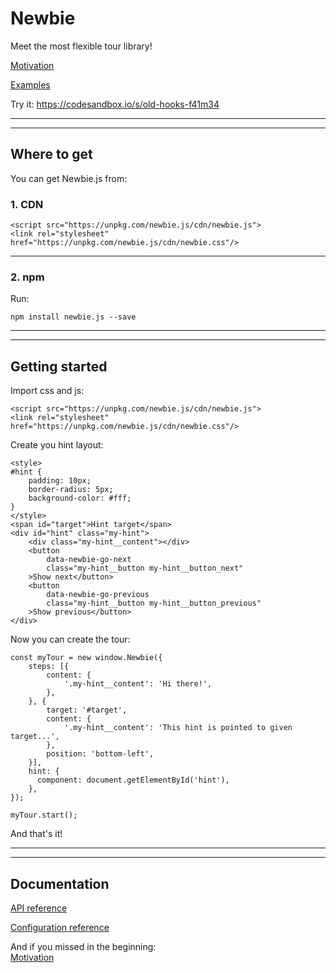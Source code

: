 # Newbie

Meet the most flexible tour library!

[Motivation](https://github.com/cosmas375/newbie.js/tree/master/doc/Motivation.md)

[Examples](https://github.com/cosmas375/newbie.js/tree/master/doc/Examples.md)

Try it:
https://codesandbox.io/s/old-hooks-f41m34

---

---

## Where to get

You can get Newbie.js from:

### 1. CDN

```
<script src="https://unpkg.com/newbie.js/cdn/newbie.js">
<link rel="stylesheet" href="https://unpkg.com/newbie.js/cdn/newbie.css"/>
```

---

### 2. npm

Run:

```
npm install newbie.js --save
```

---

---

## Getting started

Import css and js:

```
<script src="https://unpkg.com/newbie.js/cdn/newbie.js">
<link rel="stylesheet" href="https://unpkg.com/newbie.js/cdn/newbie.css"/>
```

Create you hint layout:

```
<style>
#hint {
    padding: 10px;
    border-radius: 5px;
    background-color: #fff;
}
</style>
<span id="target">Hint target</span>
<div id="hint" class="my-hint">
    <div class="my-hint__content"></div>
    <button
        data-newbie-go-next
        class="my-hint__button my-hint__button_next"
    >Show next</button>
    <button
        data-newbie-go-previous
        class="my-hint__button my-hint__button_previous"
    >Show previous</button>
</div>
```

Now you can create the tour:

```
const myTour = new window.Newbie({
    steps: [{
        content: {
            '.my-hint__content': 'Hi there!',
        },
    }, {
        target: '#target',
        content: {
            '.my-hint__content': 'This hint is pointed to given target...',
        },
        position: 'bottom-left',
    }],
    hint: {
      component: document.getElementById('hint'),
    },
});

myTour.start();
```

And that's it!

---

---

## Documentation

[API reference](https://github.com/cosmas375/newbie.js/tree/master/doc/ApiReference.md)

[Configuration reference](https://github.com/cosmas375/newbie.js/tree/master/doc/ConfigurationReference.md)

And if you missed in the beginning:  
[Motivation](https://github.com/cosmas375/newbie.js/tree/master/doc/Motivation.md)
